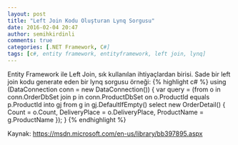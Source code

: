 ```yaml
---
layout: post
title: "Left Join Kodu Oluşturan Lynq Sorgusu"
date: 2016-02-04 20:47
author: semihkirdinli
comments: true
categories: [.NET Framework, C#]
tags: [c#, entity framework, entityframework, left join, lynq]
---
```



Entity Framework ile Left Join, sık kullanılan ihtiya&ccedil;lardan birisi. Sade bir left join kodu generate eden bir lynq sorgusu &ouml;rneği:
{% highlight c# %}
using (DataConnection conn = new DataConnection())
{
	var query = (from o in conn.OrderDbSet
        join p in conn.ProductDbSet
        on o.ProductId equals p.ProductId into gj
        from g in gj.DefaultIfEmpty()
        select new OrderDetail()
        {
            Count = o.Count,
            DeliveryPlace = o.DeliveryPlace,
            ProductName = g.ProductName
		});
}
{% endhighlight %}

Kaynak: https://msdn.microsoft.com/en-us/library/bb397895.aspx

